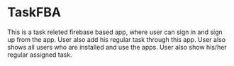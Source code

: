 # TaskFBA
This is a task releted firebase based app, where user can sign in and sign up from the app. User also add his regular task through this app. User also shows all users who are installed and use the apps. User also show his/her regular assigned task.
